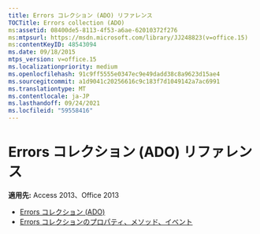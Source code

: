 ```yaml
---
title: Errors コレクション (ADO) リファレンス
TOCTitle: Errors collection (ADO)
ms:assetid: 08400de5-8113-4f53-a6ae-62010372f276
ms:mtpsurl: https://msdn.microsoft.com/library/JJ248823(v=office.15)
ms:contentKeyID: 48543094
ms.date: 09/18/2015
mtps_version: v=office.15
ms.localizationpriority: medium
ms.openlocfilehash: 91c9ff5555e0347ec9e49dadd38c8a9623d15ae4
ms.sourcegitcommit: a1d9041c20256616c9c183f7d1049142a7ac6991
ms.translationtype: MT
ms.contentlocale: ja-JP
ms.lasthandoff: 09/24/2021
ms.locfileid: "59558416"
---
```

# <a name="errors-collection-ado-reference"></a>Errors コレクション (ADO) リファレンス

**適用先:** Access 2013、Office 2013

- [Errors コレクション (ADO)](errors-collection-ado.md)
- [Errors コレクションのプロパティ、メソッド、イベント](errors-collection-properties-methods-and-events.md)

